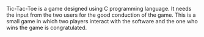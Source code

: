 Tic-Tac-Toe is a game designed using C programming language. It needs the input from the two users for the good conduction of the game. This is a small game in which two players interact with the software and the one who wins the game is congratulated. 
